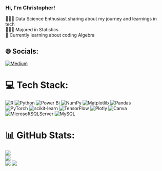 <!-- Live README.md WITH ADDITIONAL EDITS (from GPRM and xsol05) MADE LOCALLY. YET TO BE PUSHED-->

### Hi, I'm Christopher!

👩🏻‍💻 Data Science Enthusiast sharing about my journey and learnings in tech<br/>
👩🏻‍🎓 Majored in Statistics<br/>
💭 Currently learning about coding Algebra<br/>

## 🌐 Socials:
[![Medium](https://img.shields.io/badge/Medium-12100E?logo=medium&logoColor=white)](https://medium.com/@medium.com/@chrsmwaura) 

# 💻 Tech Stack:
![R](https://img.shields.io/badge/r-%23276DC3.svg?style=for-the-badge&logo=r&logoColor=white) 
![Python](https://img.shields.io/badge/python-3670A0?style=for-the-badge&logo=python&logoColor=ffdd54) 
![Power Bi](https://img.shields.io/badge/power_bi-F2C811?style=for-the-badge&logo=powerbi&logoColor=black) 
![NumPy](https://img.shields.io/badge/numpy-%23013243.svg?style=for-the-badge&logo=numpy&logoColor=white) 
![Matplotlib](https://img.shields.io/badge/Matplotlib-%23ffffff.svg?style=for-the-badge&logo=Matplotlib&logoColor=black) 
![Pandas](https://img.shields.io/badge/pandas-%23150458.svg?style=for-the-badge&logo=pandas&logoColor=white)<br/>
![PyTorch](https://img.shields.io/badge/PyTorch-%23EE4C2C.svg?style=for-the-badge&logo=PyTorch&logoColor=white) 
![scikit-learn](https://img.shields.io/badge/scikit--learn-%23F7931E.svg?style=for-the-badge&logo=scikit-learn&logoColor=white) 
![TensorFlow](https://img.shields.io/badge/TensorFlow-%23FF6F00.svg?style=for-the-badge&logo=TensorFlow&logoColor=white) 
![Plotly](https://img.shields.io/badge/Plotly-%233F4F75.svg?style=for-the-badge&logo=plotly&logoColor=white) 
![Canva](https://img.shields.io/badge/Canva-%2300C4CC.svg?style=for-the-badge&logo=Canva&logoColor=white)<br/>
![MicrosoftSQLServer](https://img.shields.io/badge/Microsoft%20SQL%20Server-CC2927?style=for-the-badge&logo=microsoft%20sql%20server&logoColor=white) 
![MySQL](https://img.shields.io/badge/mysql-4479A1.svg?style=for-the-badge&logo=mysql&logoColor=white)

<!-- GitHub stats from https://github.com/anuraghazra/github-readme-stats -->
# 📊 GitHub Stats:
![](https://github-readme-stats.vercel.app/api?username=chrstophr&theme=dark&hide_border=false&include_all_commits=true&count_private=true)<br/>
![](https://github-readme-streak-stats.herokuapp.com/?user=chrstophr&theme=dark&hide_border=false)<br/>
![](https://github-readme-stats.vercel.app/api/top-langs/?username=chrstophr&size_weight=0.5&count_weight=0.5&theme=dark&hide_border=false&include_all_commits=true&count_private=true&layout=compact)
![](https://github-profile-trophy.vercel.app/?username=chrstophr&theme=radical&no-frame=false&no-bg=true&margin-w=4)

